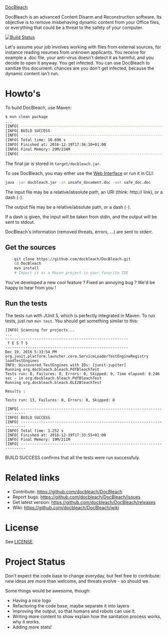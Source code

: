 [DocBleach][release-page]

DocBleach is an advanced Content Disarm and Reconstruction software.
Its objective is to remove misbehaving dynamic content from your Office
files, or everything that could be a threat to the safety of your computer.
 
[![Build Status][travis_img]][travis_link]
 
Let's assume your job involves working with files from external sources, for
instance reading resumes from unknown applicants. You receive for example a .doc
file, your anti-virus doesn't detect it as harmful, and you decide to open it
anyway. You get infected.
You can use DocBleach to sanitize this document: chances are you don't get
infected, because the dynamic content isn't run.

# Howto's
To build DocBleach, use Maven:
```bash
$ mvn clean package
...
[INFO] ------------------------------------------------------------------------
[INFO] BUILD SUCCESS
[INFO] ------------------------------------------------------------------------
[INFO] Total time: 10.696 s
[INFO] Finished at: 2016-12-19T17:36:10+01:00
[INFO] Final Memory: 29M/234M
[INFO] ------------------------------------------------------------------------
```
The final jar is stored in `target/docbleach.jar`.


To use DocBleach, you may either use the [Web Interface][webI] or run it in CLI:
```bash
java -jar docbleach.jar -in unsafe_document.doc -out safe_doc.doc
```

The input file may be a relative/absolute path, an URI (think: http:// link),
or a dash (`-`).

The output file may be a relative/absolute path, or a dash (`-`).

If a dash is given, the input will be taken from stdin, and the output will be
sent to stdout.

DocBleach's information (removed threats, errors, ...) are sent to stderr.


 
## Get the sources
 
```bash
    git clone https://github.com/docbleach/DocBleach.git
    cd DocBleach
    mvn install
    # Import it as a Maven project in your favorite IDE
```
 
You've developed a new cool feature ? Fixed an annoying bug ? We'd be happy
to hear from you !
 
## Run the tests
The tests run with JUnit 5, which is perfectly integrated in Maven.
To run tests, just run `mvn test`. You should get something similar to this:

```
[INFO] Scanning for projects...
...
-------------------------------------------------------
 T E S T S
-------------------------------------------------------
Dec 19, 2016 5:33:54 PM org.junit.platform.launcher.core.ServiceLoaderTestEngineRegistry loadTestEngines
INFO: Discovered TestEngines with IDs: [junit-jupiter]
Running org.docbleach.bleach.PdfBleachTest
Tests run: 8, Failures: 0, Errors: 0, Skipped: 0, Time elapsed: 0.246 sec - in org.docbleach.bleach.PdfBleachTest
Running org.docbleach.bleach.OLE2BleachTest

Results :

Tests run: 13, Failures: 0, Errors: 0, Skipped: 0

[INFO] ------------------------------------------------------------------------
[INFO] BUILD SUCCESS
[INFO] ------------------------------------------------------------------------
[INFO] Total time: 3.252 s
[INFO] Finished at: 2016-12-19T17:33:55+01:00
[INFO] Final Memory: 19M/211M
[INFO] ------------------------------------------------------------------------
```

BUILD SUCCESS confirms that all the tests were run successfuly.

 
# Related links
 
 * Contribute: https://github.com/docbleach/DocBleach
 * Report bugs: https://github.com/docbleach/DocBleach/issues
 * Get latest version: https://github.com/docbleach/DocBleach/releases
 * Wiki: https://github.com/docbleach/DocBleach/wiki

# License
 
See [LICENSE](https://github.com/docbleach/DocBleach/blob/master/LICENSE).


# Project Status

Don't expect the code base to change everyday, but feel free to contribute: new ideas are more than
welcome,  and threats evolve - so should we.

Some things would be awesome, though:
- Having a nice logo
- Refactoring the code base, maybe separate it into layers
- Improving the output, so that humans and robots can use it. 
- Writing more content to show explain how the sanitation process works, why it works.
- Adding more stats!



[release-page]: https://github.com/ovh/docbleach/releases
[webI]: https://github.com/docbleach/DocBleach-Web
[travis_img]: https://api.travis-ci.org/docbleach/DocBleach.svg?branch=master
[travis_link]: https://travis-ci.org/docbleach/DocBleach
